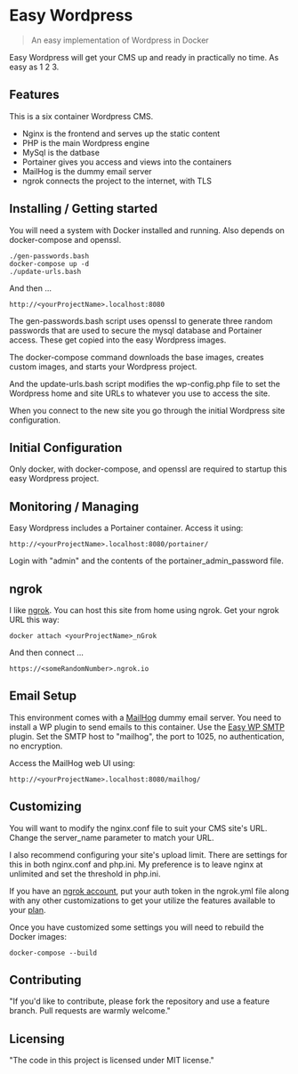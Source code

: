 
# Easy Wordpress
> An easy implementation of Wordpress in Docker

Easy Wordpress will get your CMS up and ready in practically no time. As 
easy as 1 2 3.

## Features

This is a six container Wordpress CMS. 
* Nginx is the frontend and serves up the static content
* PHP is the main Wordpress engine
* MySql is the datbase
* Portainer gives you access and views into the containers
* MailHog is the dummy email server
* ngrok connects the project to the internet, with TLS

## Installing / Getting started

You will need a system with Docker installed and running. Also depends on 
docker-compose and openssl.

```shell
./gen-passwords.bash
docker-compose up -d
./update-urls.bash
```

And then ...

```shell
http://<yourProjectName>.localhost:8080
```

The gen-passwords.bash script uses openssl to generate three random 
passwords that are used to secure the mysql database and Portainer
access. These get copied into the easy Wordpress images.

The docker-compose command downloads the base images, creates custom images,
and starts your Wordpress project.

And the update-urls.bash script modifies the wp-config.php file to set the
Wordpress home and site URLs to whatever you use to access the site.

When you connect to the new site you go through the initial Wordpress
site configuration.

## Initial Configuration

Only docker, with docker-compose, and openssl are required to startup this
easy Wordpress project.

## Monitoring / Managing

Easy Wordpress includes a Portainer container. Access it using: 

```shell
http://<yourProjectName>.localhost:8080/portainer/
```

Login with "admin" and the contents of the portainer_admin_password file.

## ngrok

I like [ngrok](https://www.ngrok.com/docs). You can host this site from home using ngrok. Get your
ngrok URL this way:

```shell
docker attach <yourProjectName>_nGrok
```
And then connect ...

```shell
https://<someRandomNumber>.ngrok.io
```

## Email Setup

This environment comes with a [MailHog](https://github.com/mailhog/MailHog) dummy email server. You need to 
install a WP plugin to send emails to this container. Use the 
[Easy WP SMTP](https://www.hostinger.com/tutorials/wordpress/how-to-configure-wordpress-to-send-emails-using-smtp "How to Configure WordPress to Send Emails Using SMTP Plugin") plugin. Set the SMTP host to "mailhog", the port to 1025, no authentication, no encryption.

Access the MailHog web UI using:

```shell
http://<yourProjectName>.localhost:8080/mailhog/
```

## Customizing

You will want to modify the nginx.conf file to suit your CMS site's URL. 
Change the server_name parameter to match your URL.

I also recommend configuring your site's upload limit. There are settings 
for this in both nginx.conf and php.ini. My preference is to leave nginx
at unlimited and set the threshold in php.ini.

If you have an [ngrok account](https://dashboard.ngrok.com/login "Login"), put your auth token in the ngrok.yml file along with any other customizations to get your utilize the features available to your [plan](https://www.ngrok.com/pricing "ngrok Plans").

Once you have customized some settings you will need to rebuild the Docker
images:

```shell
docker-compose --build
```

## Contributing

"If you'd like to contribute, please fork the repository and use a feature
branch. Pull requests are warmly welcome."

## Licensing

"The code in this project is licensed under MIT license."
